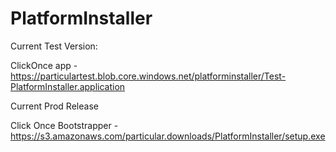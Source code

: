PlatformInstaller
=================

Current Test Version:

ClickOnce app - https://particulartest.blob.core.windows.net/platforminstaller/Test-PlatformInstaller.application

Current Prod Release

Click Once Bootstrapper - https://s3.amazonaws.com/particular.downloads/PlatformInstaller/setup.exe
